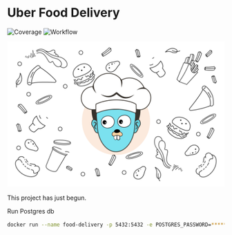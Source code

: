 # Uber Food Delivery

![Coverage](https://img.shields.io/badge/Coverage-71.6%25-brightgreen)
![Workflow](https://github.com/mukulmantosh/Uber_Food_Delivery/actions/workflows/test.yaml/badge.svg)


![background](./misc/images/background.png)

This project has just begun.


Run Postgres db

```bash
docker run --name food-delivery -p 5432:5432 -e POSTGRES_PASSWORD=****** -d postgres
```